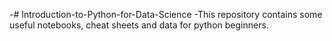 -# Introduction-to-Python-for-Data-Science
-This repository contains  some useful notebooks, cheat sheets and data for python beginners.  
